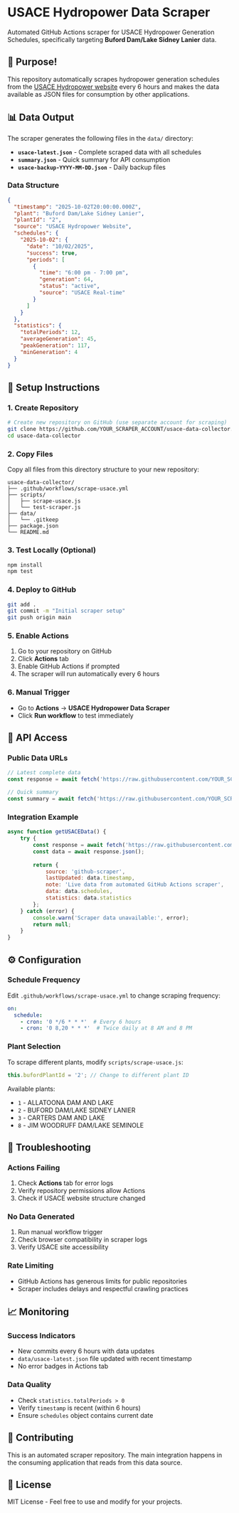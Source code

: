 # USACE Hydropower Data Scraper

Automated GitHub Actions scraper for USACE Hydropower Generation Schedules, specifically targeting **Buford Dam/Lake Sidney Lanier** data.

## 🎯 Purpose!

This repository automatically scrapes hydropower generation schedules from the [USACE Hydropower website](https://spatialdata.usace.army.mil/hydropower/) every 6 hours and makes the data available as JSON files for consumption by other applications.

## 📊 Data Output

The scraper generates the following files in the `data/` directory:

- **`usace-latest.json`** - Complete scraped data with all schedules
- **`summary.json`** - Quick summary for API consumption  
- **`usace-backup-YYYY-MM-DD.json`** - Daily backup files

### Data Structure

```json
{
  "timestamp": "2025-10-02T20:00:00.000Z",
  "plant": "Buford Dam/Lake Sidney Lanier",
  "plantId": "2",
  "source": "USACE Hydropower Website",
  "schedules": {
    "2025-10-02": {
      "date": "10/02/2025",
      "success": true,
      "periods": [
        {
          "time": "6:00 pm - 7:00 pm",
          "generation": 64,
          "status": "active",
          "source": "USACE Real-time"
        }
      ]
    }
  },
  "statistics": {
    "totalPeriods": 12,
    "averageGeneration": 45,
    "peakGeneration": 117,
    "minGeneration": 4
  }
}
```

## 🚀 Setup Instructions

### 1. Create Repository
```bash
# Create new repository on GitHub (use separate account for scraping)
git clone https://github.com/YOUR_SCRAPER_ACCOUNT/usace-data-collector.git
cd usace-data-collector
```

### 2. Copy Files
Copy all files from this directory structure to your new repository:
```
usace-data-collector/
├── .github/workflows/scrape-usace.yml
├── scripts/
│   ├── scrape-usace.js
│   └── test-scraper.js
├── data/
│   └── .gitkeep
├── package.json
└── README.md
```

### 3. Test Locally (Optional)
```bash
npm install
npm test
```

### 4. Deploy to GitHub
```bash
git add .
git commit -m "Initial scraper setup"
git push origin main
```

### 5. Enable Actions
1. Go to your repository on GitHub
2. Click **Actions** tab
3. Enable GitHub Actions if prompted
4. The scraper will run automatically every 6 hours

### 6. Manual Trigger
- Go to **Actions** → **USACE Hydropower Data Scraper**
- Click **Run workflow** to test immediately

## 📡 API Access

### Public Data URLs
```javascript
// Latest complete data
const response = await fetch('https://raw.githubusercontent.com/YOUR_SCRAPER_ACCOUNT/usace-data-collector/main/data/usace-latest.json');

// Quick summary
const summary = await fetch('https://raw.githubusercontent.com/YOUR_SCRAPER_ACCOUNT/usace-data-collector/main/data/summary.json');
```

### Integration Example
```javascript
async function getUSACEData() {
    try {
        const response = await fetch('https://raw.githubusercontent.com/YOUR_SCRAPER_ACCOUNT/usace-data-collector/main/data/usace-latest.json');
        const data = await response.json();
        
        return {
            source: 'github-scraper',
            lastUpdated: data.timestamp,
            note: 'Live data from automated GitHub Actions scraper',
            data: data.schedules,
            statistics: data.statistics
        };
    } catch (error) {
        console.warn('Scraper data unavailable:', error);
        return null;
    }
}
```

## ⚙️ Configuration

### Schedule Frequency
Edit `.github/workflows/scrape-usace.yml` to change scraping frequency:
```yaml
on:
  schedule:
    - cron: '0 */6 * * *'  # Every 6 hours
    - cron: '0 8,20 * * *'  # Twice daily at 8 AM and 8 PM
```

### Plant Selection
To scrape different plants, modify `scripts/scrape-usace.js`:
```javascript
this.bufordPlantId = '2'; // Change to different plant ID
```

Available plants:
- `1` - ALLATOONA DAM AND LAKE
- `2` - BUFORD DAM/LAKE SIDNEY LANIER  
- `3` - CARTERS DAM AND LAKE
- `8` - JIM WOODRUFF DAM/LAKE SEMINOLE

## 🔧 Troubleshooting

### Actions Failing
1. Check **Actions** tab for error logs
2. Verify repository permissions allow Actions
3. Check if USACE website structure changed

### No Data Generated
1. Run manual workflow trigger
2. Check browser compatibility in scraper logs
3. Verify USACE site accessibility

### Rate Limiting
- GitHub Actions has generous limits for public repositories
- Scraper includes delays and respectful crawling practices

## 📈 Monitoring

### Success Indicators
- New commits every 6 hours with data updates
- `data/usace-latest.json` file updated with recent timestamp
- No error badges in Actions tab

### Data Quality
- Check `statistics.totalPeriods > 0`
- Verify `timestamp` is recent (within 6 hours)
- Ensure `schedules` object contains current date

## 🤝 Contributing

This is an automated scraper repository. The main integration happens in the consuming application that reads from this data source.

## 📄 License

MIT License - Feel free to use and modify for your projects.
